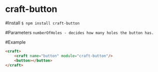 # craft-button

#Install
`$ npm install craft-button`

#Parameters
`numberOfHoles - decides how many holes the button has.`

#Example
```html
<craft>
	<craft name="button" module="craft-button"/>
	<button></button>
</craft>
```